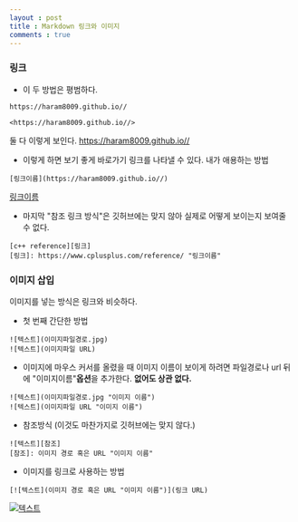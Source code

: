 ```yaml
---
layout : post
title : Markdown 링크와 이미지
comments : true
---
```

### 링크
- 이 두 방법은 평범하다.
```
https://haram8009.github.io//
```
```
<https://haram8009.github.io//>
```
둘 다 이렇게 보인다.  <https://haram8009.github.io//>

- 이렇게 하면 보기 좋게 바로가기 링크를 나타낼 수 있다. 내가 애용하는 방법
```
[링크이름](https://haram8009.github.io//)
```
[링크이름](https://haram8009.github.io//)

- 마지막 "참조 링크 방식"은 깃허브에는 맞지 않아 실제로 어떻게 보이는지 보여줄 수 없다.
```
[c++ reference][링크]
[링크]: https://www.cplusplus.com/reference/ "링크이름"
``` 
 
### 이미지 삽입
이미지를 넣는 방식은 링크와 비슷하다.
- 첫 번째 간단한 방법
```
![텍스트](이미지파일경로.jpg)
![텍스트](이미지파일 URL)
```
- 이미지에 마우스 커서를 올렸을 때 이미지 이름이 보이게 하려면 파일경로나 url 뒤에 "이미지이름"**옵션**을 추가한다. **없어도 상관 없다.**
```
![텍스트](이미지파일경로.jpg "이미지 이름")
![텍스트](이미지파일 URL "이미지 이름")
```

- 참조방식 (이것도 마찬가지로 깃허브에는 맞지 않다.)
```
![텍스트][참조]
[참조]: 이미지 경로 혹은 URL "이미지 이름"
```
- 이미지를 링크로 사용하는 방법
```
[![텍스트](이미지 경로 혹은 URL "이미지 이름")](링크 URL)
```
[![텍스트](http://cfile24.uf.tistory.com/image/2444873B57E257821FA2AE "유니티")](https://unity3d.com/kr)